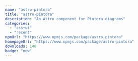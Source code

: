 ```yaml
---
name: "astro-pintora"
title: "astro-pintora"
description: "An Astro component for Pintora diagrams"
categories:
  - "css+ui"
  - "recent"
npmUrl: "https://www.npmjs.com/package/astro-pintora"
homepageUrl: "https://www.npmjs.com/package/astro-pintora"
downloads: 140
badge: "new"
---
```

